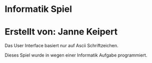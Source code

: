 # Informatik Spiel

# Erstellt von: Janne Keipert

Das User Interface basiert nur auf Ascii Schriftzeichen.

Dieses Spiel wurde in wegen einer Informatik Aufgabe  programmiert.

